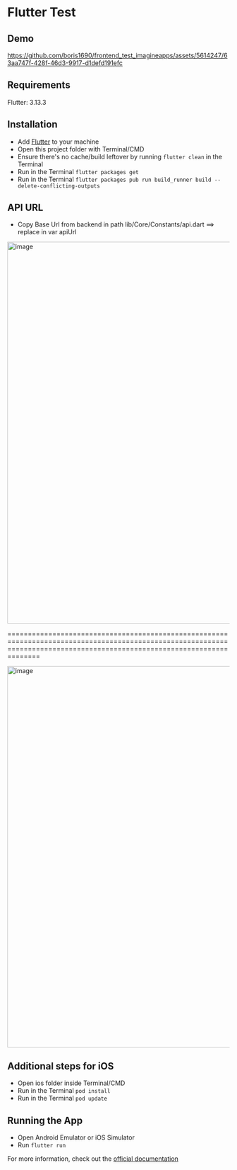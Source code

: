 # Flutter Test

## Demo

https://github.com/boris1690/frontend_test_imagineapps/assets/5614247/63aa747f-428f-46d3-9917-d1defd191efc


## Requirements
Flutter: 3.13.3

## Installation
- Add [Flutter](https://flutter.dev/docs/get-started/install 'Flutter') to your machine
- Open this project folder with Terminal/CMD
- Ensure there's no cache/build leftover by running `flutter clean` in the Terminal
- Run in the Terminal `flutter packages get`
- Run in the Terminal `flutter packages pub run build_runner build --delete-conflicting-outputs`

## API URL
- Copy Base Url from backend in path lib/Core/Constants/api.dart ==> replace in var apiUrl
<img width="863" alt="image" src="https://github.com/boris1690/frontend_test_imagineapps/assets/5614247/7b5aae96-af56-466d-a206-3f11dd489664">

==========================================================================================================================================================================

<img width="862" alt="image" src="https://github.com/boris1690/frontend_test_imagineapps/assets/5614247/dfb90eaf-3654-4778-907b-8c8170906492">

## Additional steps for iOS
- Open ios folder inside Terminal/CMD
- Run in the Terminal `pod install`
- Run in the Terminal `pod update`

## Running the App
- Open Android Emulator or iOS Simulator
- Run `flutter run`



For more information, check out the [official documentation](https://flutter.dev/docs 'documentation')

